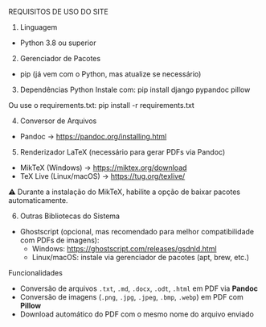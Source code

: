 REQUISITOS DE USO DO SITE

1. Linguagem
- Python 3.8 ou superior

2. Gerenciador de Pacotes
- pip (já vem com o Python, mas atualize se necessário)

3. Dependências Python
Instale com:
    pip install django pypandoc pillow

Ou use o requirements.txt:
    pip install -r requirements.txt

4. Conversor de Arquivos
- Pandoc → https://pandoc.org/installing.html

5. Renderizador LaTeX (necessário para gerar PDFs via Pandoc)
- MikTeX (Windows) → https://miktex.org/download
- TeX Live (Linux/macOS) → https://tug.org/texlive/

⚠️ Durante a instalação do MikTeX, habilite a opção de baixar pacotes automaticamente.

6. Outras Bibliotecas do Sistema
- Ghostscript (opcional, mas recomendado para melhor compatibilidade com PDFs de imagens):
  - Windows: https://ghostscript.com/releases/gsdnld.html
  - Linux/macOS: instale via gerenciador de pacotes (apt, brew, etc.)


Funcionalidades

- Conversão de arquivos `.txt`, `.md`, `.docx`, `.odt`, `.html` em PDF via **Pandoc**
- Conversão de imagens (`.png`, `.jpg`, `.jpeg`, `.bmp`, `.webp`) em PDF com **Pillow**
- Download automático do PDF com o mesmo nome do arquivo enviado